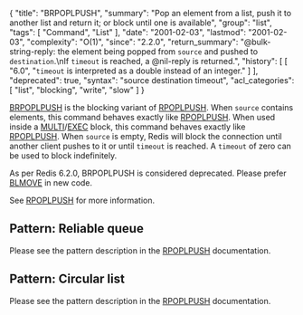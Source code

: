 {
  "title": "BRPOPLPUSH",
  "summary": "Pop an element from a list, push it to another list and return it; or block until one is available",
  "group": "list",
  "tags": [
    "Command",
    "List"
  ],
  "date": "2001-02-03",
  "lastmod": "2001-02-03",
  "complexity": "O(1)",
  "since": "2.2.0",
  "return_summary": "@bulk-string-reply: the element being popped from `source` and pushed to `destination`.\nIf `timeout` is reached, a @nil-reply is returned.",
  "history": [
    [
      "6.0",
      "`timeout` is interpreted as a double instead of an integer."
    ]
  ],
  "deprecated": true,
  "syntax": "source destination timeout",
  "acl_categories": [
    "list",
    "blocking",
    "write",
    "slow"
  ]
}

[BRPOPLPUSH](/commands/brpoplpush) is the blocking variant of [RPOPLPUSH](/commands/rpoplpush).
When `source` contains elements, this command behaves exactly like [RPOPLPUSH](/commands/rpoplpush).
When used inside a [MULTI](/commands/multi)/[EXEC](/commands/exec) block, this command behaves exactly like [RPOPLPUSH](/commands/rpoplpush).
When `source` is empty, Redis will block the connection until another client
pushes to it or until `timeout` is reached.
A `timeout` of zero can be used to block indefinitely.

As per Redis 6.2.0, BRPOPLPUSH is considered deprecated. Please prefer [BLMOVE](/commands/blmove) in
new code.

See [RPOPLPUSH](/commands/rpoplpush) for more information.

## Pattern: Reliable queue

Please see the pattern description in the [RPOPLPUSH](/commands/rpoplpush) documentation.

## Pattern: Circular list

Please see the pattern description in the [RPOPLPUSH](/commands/rpoplpush) documentation.

